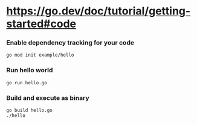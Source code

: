# https://go.dev/doc/tutorial/getting-started#code

### Enable dependency tracking for your code
```console
go mod init example/hello
```

### Run hello world
```console
go run hello.go
```

### Build and execute as binary
```console
go build hello.go
./hello
```
